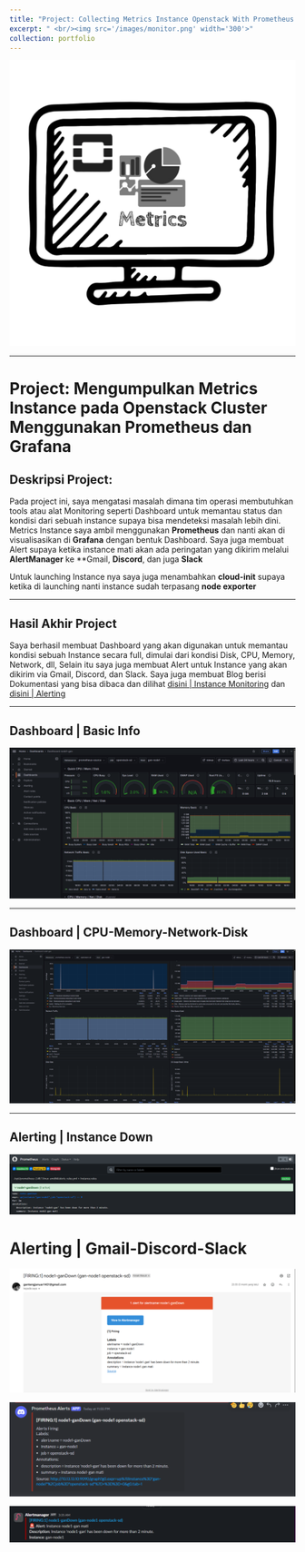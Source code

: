 ```yaml
---
title: "Project: Collecting Metrics Instance Openstack With Prometheus dan Grafana"
excerpt: " <br/><img src='/images/monitor.png' width='300'>"
collection: portfolio
---
```

![Openstack-ElkStack](/images/metrics.png)

--- 
# Project: **Mengumpulkan Metrics Instance pada Openstack Cluster Menggunakan Prometheus dan Grafana**

## Deskripsi Project: 

Pada project ini, saya mengatasi masalah dimana tim operasi membutuhkan tools atau alat Monitoring seperti Dashboard untuk memantau status dan kondisi dari sebuah instance supaya bisa mendeteksi masalah lebih dini. Metrics Instance saya ambil menggunakan **Prometheus** dan nanti akan di visualisasikan di **Grafana** dengan bentuk Dashboard. Saya juga membuat Alert supaya ketika instance mati akan ada peringatan yang dikirim melalui **AlertManager** ke **Gmail, **Discord**, dan juga **Slack**

Untuk launching Instance nya saya juga menambahkan **cloud-init** supaya ketika di launching nanti instance sudah terpasang **node exporter**

---
## Hasil Akhir Project
Saya berhasil membuat Dashboard yang akan digunakan untuk memantau kondisi sebuah Instance secara full, dimulai dari kondisi Disk, CPU, Memory, Network, dll, Selain itu saya juga membuat Alert untuk Instance yang akan dikirim via Gmail, Discord, dan Slack. Saya juga membuat Blog berisi Dokumentasi yang bisa dibaca dan dilihat [disini | Instance Monitoring](https://gantengjanuar.github.io//posts/2024/11/prometheus-instance-monitoring/) dan [disini | Alerting](https://gantengjanuar.github.io//posts/2024/11/prometheus-instance-monitoring/)

---
## Dashboard | Basic Info
![hasil Akhir](/images/basic-info.png)

---
## Dashboard | CPU-Memory-Network-Disk
![hasil Akhir](/images/cpu-memory.png)

---

## Alerting | Instance Down
![Alert](/images/prome-alert.png)

# Alerting  | Gmail-Discord-Slack
![alerting](/images/matiin-instance-3.png)

![alerting](/images/matiin-instance-4.png)

![alerting](/images/matiin-instance-5.png)